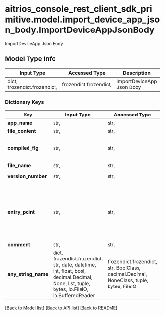 # aitrios_console_rest_client_sdk_primitive.model.import_device_app_json_body.ImportDeviceAppJsonBody

ImportDeviceApp Json Body

## Model Type Info
Input Type | Accessed Type | Description | Notes
------------ | ------------- | ------------- | -------------
dict, frozendict.frozendict,  | frozendict.frozendict,  | ImportDeviceApp Json Body | 

### Dictionary Keys
Key | Input Type | Accessed Type | Description | Notes
------------ | ------------- | ------------- | ------------- | -------------
**app_name** | str,  | str,  | App name | 
**file_content** | str,  | str,  | File content | 
**compiled_flg** | str,  | str,  | Compiled flg(0:not compiled, 1:Compiled) | 
**file_name** | str,  | str,  | File name | 
**version_number** | str,  | str,  | App version number123 | 
**entry_point** | str,  | str,  | App entry point | [optional] if omitted the server will use the default value of "ppl"
**comment** | str,  | str,  | Comment | [optional] 
**any_string_name** | dict, frozendict.frozendict, str, date, datetime, int, float, bool, decimal.Decimal, None, list, tuple, bytes, io.FileIO, io.BufferedReader | frozendict.frozendict, str, BoolClass, decimal.Decimal, NoneClass, tuple, bytes, FileIO | any string name can be used but the value must be the correct type | [optional]

[[Back to Model list]](../../README.md#documentation-for-models) [[Back to API list]](../../README.md#documentation-for-api-endpoints) [[Back to README]](../../README.md)

